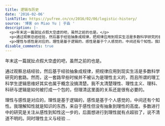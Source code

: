 ```yaml
---
title: 逻辑与历史
date: '2016-02-06'
linkTitle: https://yufree.cn/cn/2016/02/06/logistic-history/
source: '博客 on Miao Yu | 于淼 '
description: |-
  <p>年末这一篇就扯点假大空虚的吧，虽然之前的也是。</p>
  <p>通过观察总结经验，然后基于经验抽象成规律，把规律应用到现实生活是多数科学研究的套路。然而，这一套路早些时候并不被认为是理性主义的，而且所谓的理工科学生逻辑思维好其实也属于概念没搞清楚。我不太清楚理性、理性主义、理科、科研与逻辑是如何被打成一个包的，但理清这里面的关系还是很有必要的。</p>
  <p>理性与感性是对应的，理性是基于逻辑的，感性是基于个人感觉的，中间还有个知性。我理解知性就是知识的东西，来自于感性但没有抽象到理性的高度。多数进行中的研究是关注从感性到知性这一步的，后面想进行到理性就有点超验了，说不清道不明的。同时理性主义与经验 ...
disable_comments: true
---
```

<p>年末这一篇就扯点假大空虚的吧，虽然之前的也是。</p>
<p>通过观察总结经验，然后基于经验抽象成规律，把规律应用到现实生活是多数科学研究的套路。然而，这一套路早些时候并不被认为是理性主义的，而且所谓的理工科学生逻辑思维好其实也属于概念没搞清楚。我不太清楚理性、理性主义、理科、科研与逻辑是如何被打成一个包的，但理清这里面的关系还是很有必要的。</p>
<p>理性与感性是对应的，理性是基于逻辑的，感性是基于个人感觉的，中间还有个知性。我理解知性就是知识的东西，来自于感性但没有抽象到理性的高度。多数进行中的研究是关注从感性到知性这一步的，后面想进行到理性就有点超验了，说不清道不明的。同时理性主义与经验 ...